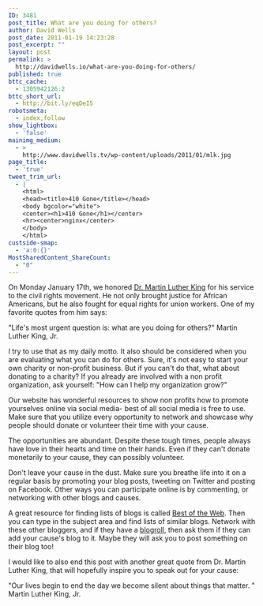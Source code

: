 ```yaml
---
ID: 3481
post_title: What are you doing for others?
author: David Wells
post_date: 2011-01-19 14:23:28
post_excerpt: ""
layout: post
permalink: >
  http://davidwells.io/what-are-you-doing-for-others/
published: true
bttc_cache:
  - 1305942126:2
bttc_short_url:
  - http://bit.ly/eqDeI5
robotsmeta:
  - index,follow
show_lightbox:
  - 'false'
mainimg_medium:
  - >
    http://www.davidwells.tv/wp-content/uploads/2011/01/mlk.jpg
page_title:
  - 'true'
tweet_trim_url:
  - |
    <html>
    <head><title>410 Gone</title></head>
    <body bgcolor="white">
    <center><h1>410 Gone</h1></center>
    <hr><center>nginx</center>
    </body>
    </html>
custside-smap:
  - 'a:0:{}'
MostSharedContent_ShareCount:
  - "0"
---
```

On Monday January 17th, we honored <a href="http://en.wikipedia.org/wiki/Martin_Luther_King,_Jr.">Dr. Martin Luther King</a> for his service to the civil rights movement. He not only brought justice for African Americans, but he also fought for equal rights for union workers. One of my favorite quotes from him says:

"Life's most urgent question is: what are you doing for others?"
Martin Luther King, Jr.

I try to use that as my daily motto. It also should be considered when you are evaluating what you can do for others. Sure, it's not easy to start your own charity or non-profit business. But if you can't do that, what about donating to a charity? If you already are involved with a non profit organization, ask yourself: "How can I help my organization grow?"

Our website has wonderful resources to show non profits how to promote yourselves online via social media- best of all social media is free to use. Make sure that you utilize every opportunity to network and showcase why people should donate or volunteer their time with your cause.

The opportunities are abundant. Despite these tough times, people always have love in their hearts and time on their hands. Even if they can't donate monetarily to your cause, they can possibly volunteer.

Don't leave your cause in the dust. Make sure you breathe life into it on a regular basis by promoting your blog posts, tweeting on Twitter and posting on Facebook. Other ways you can participate online is by commenting, or networking with other blogs and causes.

A great resource for finding lists of blogs is called <a href="http://blogs.botw.org/">Best of the Web</a>. Then you can type in the subject area and find lists of similar blogs. Network with these other bloggers, and if they have a <a href="http://weblogs.about.com/od/partsofablog/qt/WhatIsaBlogroll.htm">blogroll</a>, then ask them if they can add your cause's blog to it. Maybe they will ask you to post something on their blog too!

I would like to also end this post with another great quote from Dr. Martin Luther King, that will hopefully inspire you to speak out for your cause:

"Our lives begin to end the day we become silent about things that matter. "
Martin Luther King, Jr.